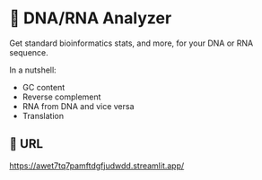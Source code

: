 # 🧬 DNA/RNA Analyzer 
Get standard bioinformatics stats, and more, for your DNA or RNA sequence. 

In a nutshell: 
- GC content 
- Reverse complement 
- RNA from DNA and vice versa 
- Translation

## 🔗 URL
https://awet7tq7pamftdgfjudwdd.streamlit.app/
